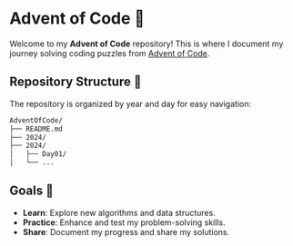 # Advent of Code 🎄

Welcome to my **Advent of Code** repository! This is where I document my journey
solving coding puzzles from [Advent of Code](https://adventofcode.com/).

## Repository Structure 📁

The repository is organized by year and day for easy navigation:

```md
AdventOfCode/
├── README.md
├── 2024/
├── 2024/
│   ├── Day01/
│   └── ...
```

## Goals 🎯

- **Learn**: Explore new algorithms and data structures.
- **Practice**: Enhance and test my problem-solving skills.
- **Share**: Document my progress and share my solutions.
